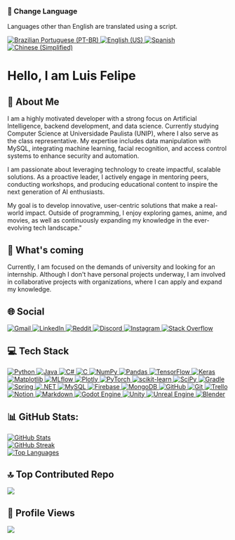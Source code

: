 <div>
    <h3>📖 Change Language</h3>
    <p>Languages ​​other than English are translated using a script.</p>
    <a href="https://github.com/Luis01Felipe/Luis01Felipe/blob/main/translations/README_pt.md" target="_blank">
        <img src="https://img.shields.io/badge/Brazilian_Portuguese_%F0%9F%87%A7%F0%9F%87%B7-%237289DA.svg?logo=portuguese&logoColor=green" alt="Brazilian Portuguese (PT-BR)">
    </a>
    <a href="https://github.com/Luis01Felipe/Luis01Felipe/blob/main/README.md" target="_blank">
        <img src="https://img.shields.io/badge/English_%F0%9F%87%BA%F0%9F%87%B8-%2300A400.svg?logo=english&logoColor=blue" alt="English (US)">
    </a>
    <a href="https://github.com/Luis01Felipe/Luis01Felipe/blob/main/translations/README_es.md" target="_blank">
        <img src="https://img.shields.io/badge/Spanish_%F0%9F%87%AA%F0%9F%87%B8-%2300A400.svg?logo=Spanish&logoColor=red" alt="Spanish">
    </a>
    <a href="https://github.com/Luis01Felipe/Luis01Felipe/blob/main/translations/README_zh-cn.md" target="_blank">
        <img src="https://img.shields.io/badge/Chinese_(Simplified)_%F0%9F%87%A8%F0%9F%87%B3-%2300A400.svg?logo=chinese&logoColor=white" alt="Chinese (Simplified)">
    </a>
</div>

<h1>Hello, I am Luis Felipe</h1> 
<div>
    <h2>💫 About Me</h2>
    <p>
        I am a highly motivated developer with a strong focus on Artificial Intelligence, backend development, and data science. Currently studying Computer Science at Universidade Paulista (UNIP), where I also serve as the class representative. My expertise includes data manipulation with MySQL, integrating machine learning, facial recognition, and access control systems to enhance security and automation.    
    </p>
    <p>
        I am passionate about leveraging technology to create impactful, scalable solutions. As a proactive leader, I actively engage in mentoring peers, conducting workshops, and producing educational content to inspire the next generation of AI enthusiasts.
    </p>
    <p>    
        My goal is to develop innovative, user-centric solutions that make a real-world impact. Outside of programming, I enjoy exploring games, anime, and movies, as well as continuously expanding my knowledge in the ever-evolving tech landscape."
    </p>
    <h2>🔭 What's coming</h2>
    <p>Currently, I am focused on the demands of university and looking for an internship. Although I don't have personal projects underway, I am involved in collaborative projects with organizations, where I can apply and expand my knowledge.</p>
</div>

<div>
    <h2>🌐 Social</h2>
    <a href="mailto:luislf.tlhf@gmail.com" target="_blank">
        <img src="https://img.shields.io/badge/Gmail-%237289DA.svg?logo=gmail&logoColor=white" alt="Gmail">
    </a>
    <a href="https://www.linkedin.com/in/luis-felipe-moraes-gomes-couto-b10781201/" target="_blank">
        <img src="https://img.shields.io/badge/LinkedIn-%230077B5.svg?logo=linkedin&logoColor=white" alt="LinkedIn">
    </a>
    <a href="https://reddit.com/user/Patient_Score_4258" target="_blank">
        <img src="https://img.shields.io/badge/Reddit-%23FF4500.svg?logo=reddit&logoColor=white" alt="Reddit">
    </a>
    <a href="https://discord.com/users/394443790766702593" target="_blank">
        <img src="https://img.shields.io/badge/Discord-%237289DA.svg?logo=discord&logoColor=white" alt="Discord">
    </a>
    <a href="https://instagram.com/luis0.0felipe" target="_blank">
        <img src="https://img.shields.io/badge/Instagram-%23E4405F.svg?logo=instagram&logoColor=white" alt="Instagram">
    </a>
    <a href="https://stackoverflow.com/users/11553104" target="_blank">
        <img src="https://img.shields.io/badge/Stack%20Overflow-%23FE7A16.svg?logo=stack-overflow&logoColor=white" alt="Stack Overflow">
    </a>
</div>

<div>
    <h2>💻 Tech Stack</h2>
    <a href="https://www.python.org/" target="_blank">
        <img src="https://img.shields.io/badge/python-%233776AB.svg?style=for-the-badge&logo=python&logoColor=white" alt="Python">
    </a>
    <a href="https://openjdk.java.net/" target="_blank">
        <img src="https://img.shields.io/badge/java-%23ED8B00.svg?style=for-the-badge&logo=openjdk&logoColor=white" alt="Java">
    </a>
    <a href="https://learn.microsoft.com/en-us/dotnet/csharp/" target="_blank">
        <img src="https://img.shields.io/badge/c%23-%23239120.svg?style=for-the-badge&logo=csharp&logoColor=white" alt="C#">
    </a>
    <a href="https://learn.microsoft.com/en-us/cpp/" target="_blank">
        <img src="https://img.shields.io/badge/c-%2300599C.svg?style=for-the-badge&logo=c&logoColor=white" alt="C">
    </a>
    <a href="https://numpy.org/" target="_blank">
        <img src="https://img.shields.io/badge/numpy-%23013243.svg?style=for-the-badge&logo=numpy&logoColor=white" alt="NumPy">
    </a>
    <a href="https://pandas.pydata.org/" target="_blank">
        <img src="https://img.shields.io/badge/pandas-%23150458.svg?style=for-the-badge&logo=pandas&logoColor=white" alt="Pandas">
    </a>
    <a href="https://tensorflow.org/" target="_blank">
        <img src="https://img.shields.io/badge/TensorFlow-%23FF6F00.svg?style=for-the-badge&logo=TensorFlow&logoColor=white" alt="TensorFlow">
    </a>
    <a href="https://keras.io/" target="_blank">
        <img src="https://img.shields.io/badge/Keras-%23D00000.svg?style=for-the-badge&logo=Keras&logoColor=white" alt="Keras">
    </a>
    <a href="https://matplotlib.org/" target="_blank">
        <img src="https://img.shields.io/badge/Matplotlib-%23ffffff.svg?style=for-the-badge&logo=Matplotlib&logoColor=black" alt="Matplotlib">
    </a>
    <a href="https://mlflow.org/" target="_blank">
        <img src="https://img.shields.io/badge/mlflow-%23d9ead3.svg?style=for-the-badge&logo=numpy&logoColor=blue" alt="MLflow">
    </a>
    <a href="https://plotly.com/" target="_blank">
        <img src="https://img.shields.io/badge/Plotly-%233F4F75.svg?style=for-the-badge&logo=plotly&logoColor=white" alt="Plotly">
    </a>
    <a href="https://pytorch.org/" target="_blank">
        <img src="https://img.shields.io/badge/PyTorch-%23EE4C2C.svg?style=for-the-badge&logo=PyTorch&logoColor=white" alt="PyTorch">
    </a>
    <a href="https://scikit-learn.org/" target="_blank">
        <img src="https://img.shields.io/badge/scikit--learn-%23F7931E.svg?style=for-the-badge&logo=scikit-learn&logoColor=white" alt="scikit-learn">
    </a>
    <a href="https://scipy.org/" target="_blank">
        <img src="https://img.shields.io/badge/SciPy-%230C55A5.svg?style=for-the-badge&logo=scipy&logoColor=%white" alt="SciPy">
    </a>
    <a href="https://gradle.org/" target="_blank">
        <img src="https://img.shields.io/badge/Gradle-02303A.svg?style=for-the-badge&logo=Gradle&logoColor=white" alt="Gradle">
    </a>
    <a href="https://spring.io/" target="_blank">
        <img src="https://img.shields.io/badge/spring-%236DB33F.svg?style=for-the-badge&logo=spring&logoColor=white" alt="Spring">
    </a>
    <a href="https://dotnet.microsoft.com/" target="_blank">
        <img src="https://img.shields.io/badge/.NET-5C2D91?style=for-the-badge&logo=.net&logoColor=white" alt=".NET">
    </a>
    <a href="https://www.mysql.com/" target="_blank">
        <img src="https://img.shields.io/badge/mysql-4479A1.svg?style=for-the-badge&logo=mysql&logoColor=white" alt="MySQL">
    </a>
    <a href="https://firebase.google.com/" target="_blank">
        <img src="https://img.shields.io/badge/firebase-%23039BE5.svg?style=for-the-badge&logo=firebase" alt="Firebase">
    </a>
    <a href="https://www.mongodb.com/" target="_blank">
        <img src="https://img.shields.io/badge/MongoDB-%234ea94b.svg?style=for-the-badge&logo=mongodb&logoColor=white" alt="MongoDB">
    </a>
    <a href="https://github.com/" target="_blank">
        <img src="https://img.shields.io/badge/github-%23121011.svg?style=for-the-badge&logo=github&logoColor=white" alt="GitHub">
    </a>
    <a href="https://git-scm.com/" target="_blank">
        <img src="https://img.shields.io/badge/git-%23F05033.svg?style=for-the-badge&logo=git&logoColor=white" alt="Git">
    </a>
    <a href="https://trello.com/" target="_blank">
        <img src="https://img.shields.io/badge/Trello-%23026AA7.svg?style=for-the-badge&logo=Trello&logoColor=white" alt="Trello">
    </a>
    <a href="https://notion.so/" target="_blank">
        <img src="https://img.shields.io/badge/Notion-%23000000.svg?style=for-the-badge&logo=notion&logoColor=white" alt="Notion">
    </a>
    <a href="https://www.markdownguide.org/" target="_blank">
        <img src="https://img.shields.io/badge/markdown-%23000000.svg?style=for-the-badge&logo=markdown&logoColor=white" alt="Markdown">
    </a>
    <a href="https://godotengine.org/" target="_blank">
        <img src="https://img.shields.io/badge/GODOT-%23FFFFFF.svg?style=for-the-badge&logo=godot-engine" alt="Godot Engine">
    </a>
    <a href="https://unity.com/" target="_blank">
        <img src="https://img.shields.io/badge/unity-%23000000.svg?style=for-the-badge&logo=unity&logoColor=white" alt="Unity">
    </a>
    <a href="https://www.unrealengine.com/" target="_blank">
        <img src="https://img.shields.io/badge/unrealengine-%23313131.svg?style=for-the-badge&logo=unrealengine&logoColor=white" alt="Unreal Engine">
    </a>
    <a href="https://www.blender.org/" target="_blank">
        <img src="https://img.shields.io/badge/blender-%23F5792A.svg?style=for-the-badge&logo=blender&logoColor=white" alt="Blender">
    </a>
</div>
 
<div>
    <h2>📊 GitHub Stats:</h2>
    <a href="https://github.com/Luis01Felipe">
        <img src="https://github-readme-stats.vercel.app/api?username=Luis01Felipe&theme=dracula&hide_border=true&include_all_commits=true&count_private=false" alt="GitHub Stats">
    </a>
    <br>
    <a href="https://git.io/streak-stats">
        <img src="https://github-readme-streak-stats.herokuapp.com?user=Luis01Felipe&theme=darcula&hide_border=true" alt="GitHub Streak" />
    </a>
    <br>
    <a href="https://github.com/Luis01Felipe">
        <img src="https://github-readme-stats.vercel.app/api/top-langs/?username=Luis01Felipe&theme=dracula&hide_border=true&include_all_commits=true&count_private=false&layout=compact" alt="Top Languages">
    </a>
</div>

<div>
    <h2>🔝 Top Contributed Repo</h2>
    <a href="https://github.com/Luis01Felipe">
        <img src="https://github-contributor-stats.vercel.app/api?username=Luis01Felipe&limit=5&theme=dracula&combine_all_yearly_contributions=true">
    </a>
</div>

<div>
    <h2>🤝 Profile Views</h2>
    <a href="https://visitcount.itsvg.in">
        <img src="https://visitcount.itsvg.in/api?id=Luis01Felipe&icon=0&color=0"
    </a>
</div>




